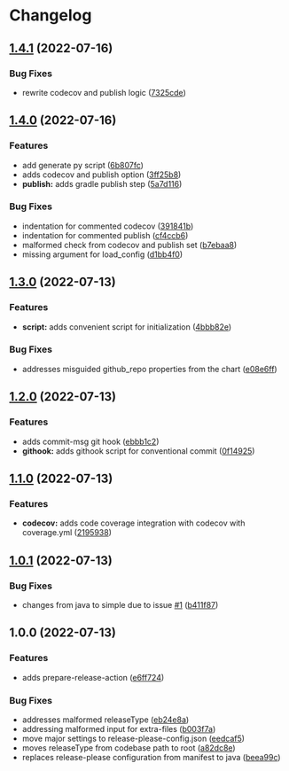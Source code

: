 # Changelog

## [1.4.1](https://github.com/state303/release-please-template/compare/v1.4.0...v1.4.1) (2022-07-16)


### Bug Fixes

* rewrite codecov and publish logic ([7325cde](https://github.com/state303/release-please-template/commit/7325cde7941b3d7d19f879acc7340b192f0a7b6f))

## [1.4.0](https://github.com/state303/release-please-template/compare/v1.3.0...v1.4.0) (2022-07-16)


### Features

* add generate py script ([6b807fc](https://github.com/state303/release-please-template/commit/6b807fc67b76f35e19be53c673f778e133f9bfb2))
* adds codecov and publish option ([3ff25b8](https://github.com/state303/release-please-template/commit/3ff25b86ea90dd3fbf0d61eea2782abca7a1b2cf))
* **publish:** adds gradle publish step ([5a7d116](https://github.com/state303/release-please-template/commit/5a7d116a10ede98df81564d8d1ee1e2431bf4427))


### Bug Fixes

* indentation for commented codecov ([391841b](https://github.com/state303/release-please-template/commit/391841b6e9542efe881c2c75f4be17724c9ee278))
* indentation for commented publish ([cf4ccb6](https://github.com/state303/release-please-template/commit/cf4ccb659bedc39d401fc6ebfd4fd3a1da7193da))
* malformed check from codecov and publish set ([b7ebaa8](https://github.com/state303/release-please-template/commit/b7ebaa82f2305a17cc7be31b4b685fa46f9fd8be))
* missing argument for load_config ([d1bb4f0](https://github.com/state303/release-please-template/commit/d1bb4f0a095fb0a62ba731d53d3400e07958ddc5))

## [1.3.0](https://github.com/state303/release-please-template/compare/v1.2.0...v1.3.0) (2022-07-13)


### Features

* **script:** adds convenient script for initialization ([4bbb82e](https://github.com/state303/release-please-template/commit/4bbb82eeeb18098e46216bcee0d4c41412edff96))


### Bug Fixes

* addresses misguided github_repo properties from the chart ([e08e6ff](https://github.com/state303/release-please-template/commit/e08e6ffe85b56af5f5d4d1e77e554b22eba411e4))

## [1.2.0](https://github.com/state303/release-please-template/compare/v1.1.0...v1.2.0) (2022-07-13)


### Features

* adds commit-msg git hook ([ebbb1c2](https://github.com/state303/release-please-template/commit/ebbb1c2af901352617b99ca2205f7a0f92ca5e3e))
* **githook:** adds githook script for conventional commit ([0f14925](https://github.com/state303/release-please-template/commit/0f14925aaa60dbb3f23d872d952a536f6efc3c3c))

## [1.1.0](https://github.com/state303/release-please-template/compare/v1.0.1...v1.1.0) (2022-07-13)


### Features

* **codecov:** adds code coverage integration with codecov with coverage.yml ([2195938](https://github.com/state303/release-please-template/commit/21959381e5a5a36968bfebdee259df8979e5bc66))

## [1.0.1](https://github.com/state303/release-please-template/compare/v1.0.0...v1.0.1) (2022-07-13)


### Bug Fixes

* changes from java to simple due to issue [#1](https://github.com/state303/release-please-template/issues/1) ([b411f87](https://github.com/state303/release-please-template/commit/b411f87e0c4507835d240958d3a34bfcccfea3a9))

## 1.0.0 (2022-07-13)


### Features

* adds prepare-release-action ([e6ff724](https://github.com/state303/release-please-template/commit/e6ff72465bf44dd594235ea3950b2a3a0e3ed4e0))


### Bug Fixes

* addresses malformed releaseType ([eb24e8a](https://github.com/state303/release-please-template/commit/eb24e8a2751ed1f2f8589cf22161b05a4b008e80))
* addressing malformed input for extra-files ([b003f7a](https://github.com/state303/release-please-template/commit/b003f7a96d80be7186597757457d8cb9b1da11c9))
* move major settings to release-please-config.json ([eedcaf5](https://github.com/state303/release-please-template/commit/eedcaf5e805dc74f1d92d61ee1f837bea3cd9157))
* moves releaseType from codebase path to root ([a82dc8e](https://github.com/state303/release-please-template/commit/a82dc8eb8fe94d712b700a4b25ec347bb9f8112c))
* replaces release-please configuration from manifest to java ([beea99c](https://github.com/state303/release-please-template/commit/beea99c9ca81a7de6c78ac2489ab9a9e05c3681f))
